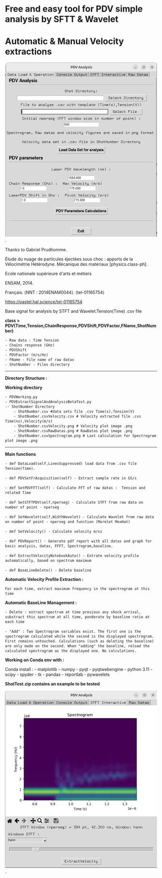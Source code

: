 # Free and easy tool for PDV simple analysis by SFTT & Wavelet 
# Automatic & Manual Velocity extractions

![](https://github.com/ToolKitHephaistosLaserShock/PDVHephaistos/blob/main/DataLoad.png).

Thanks to Gabriel Prudhomme. 

Étude du nuage de particules éjectées sous choc : apports de la Vélocimétrie Hétérodyne. Mécanique des matériaux [physics.class-ph]. 

Ecole nationale supérieure d'arts et métiers

ENSAM, 2014.

Français. ⟨NNT : 2014ENAM0044⟩. ⟨tel-01165754⟩

https://pastel.hal.science/tel-01165754

Base signal for analysis by STFT and Wavelet:Tension(Time) .csv file

**class > PDV(Time,Tension,ChainResponse,PDVShift,PDVFactor,FName,ShotNumber)**

    - Raw data : Time Tension
    - Chains response (GHz)
    - PDVShift 
    - PDVFactor (m/s/Hz)
    - FName - File name of raw datas   
    - ShotNumber - Files directory
*************************************************************
**Directory Structure :**

**Working directory**

    - PDVWorking.py
    - PDVExtractSignalAndAnalysisBetaTest.py
    -- ShotNumber Directory
        - ShotNumber.csv #data sets file .csv Time(s),Tension(V)
        - ShotNumber.csvVelocity.csv # Velocity extracted file .cvs Time(ns),Velocity(m/s)
        - ShotNumber.csvVelocity.png # Velocity plot image .png
        - ShotNumber.csvRawDatas.png # RawDatas plot image .png
        - ShotNumber.csvSpectrogram.png # Last calculation for Spectrogram plot image .png
******************************
**Main functions**

    - def DataLoad(self,LinesSuppressed) load data from .csv file Tension(Time). 
      
    - def PDVSetFrAcquisition(self) - Extract sample rate in GS/s

    - def SetPDVFFT(self) - Calculate FFT of raw datas :  Tension and related Time

    - def SetSTFTPDV(self,nperseg) - Calculate STFT from raw data on number of point - nperseg

    - def SetWavelet(self,WidthWavelet) - Calculate Wavelet from raw data on number of point - nperseg and function (Morelet MexHat)

    - def SetVelocity() - Calculate velocity m/ss

    - def PDVReport() - Generate pdf report with all datas and graph for basic analysis, datas, FFFT, Spectrogram,baseline.  
	
	- def ExtractVelocityNotebookAuto() - Extrate velocity profile automatically, based on spectrum maximum
	
	- def BaseLineDelete() - Delete baseline

**Automatic Velocity Profile Extraction :**

	For each time, extract maximum frequency in the spectrogram at this time
	
**Automatic BaseLine Management :**

	- Delete : extract spectrum at time previous any shock arrival, substract this spectrum at all time, ponderate by baseline ratio at each time
	
	- "Add" : Two Spectrogram variables exist. The first one is the spectrogram calculated while the second is the displayed spectrogram. First remains untouched. Calculations (such as deleting the baseline) are only made on the second. When "adding" the baseline, reload the calculated spectrogram as the displayed one. No calculations.


**Working on Conda env with :**

Conda install : 
    - matplotlib
    - numpy
    - pyqt
    - pyqtwebengine
    - python 3.11
    - scipy
    - spyder
    - tk
    - pandas
    - reportlab
	- pywavelets
    
**ShotTest.zip contains an example to be tested**


![](https://github.com/ToolKitHephaistosLaserShock/PDVHephaistos/blob/main/SFTinteractive.png "SFT Interactive").
